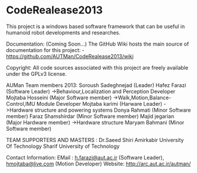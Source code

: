 CodeRealease2013
================

This project is a windows based software framework that can be useful in humanoid robot developments and researches.


Documentation: (Coming Soon...)
  The GitHub Wiki hosts the main source of documentation for this project:
    - https://github.com/AUTMan/CodeRealease2013/wiki 


Copyright:
  All code sources associated with this project are freely available under the
  GPLv3 license.

AUMan Team members 2013:
  Soroush Sadeghnejad (Leader)
  Hafez Farazi        (Software Leader)        ->Behaviour,Localization and Perception  Developer
  Mojtaba Hosseini    (Major Software member)  ->Walk,Motion,Balance-Control,IMU Module Developer
  Mojtaba karimi      (Harware Leader)         ->Hardware structure and powering systems
  Donya Rahmati       (Minor Software member)
  Faraz Shamshirdar   (Minor Software member)
  Majid jegarian      (Major Hardware member)  ->Hardware structure
  Maryam Bahmani      (Minor Software member)

TEAM SUPPORTERS AND MASTERS :
  Dr.Saeed Shiri
  Amirkabir University Of Technology
  Sharif University of Technology
 
 
Contact Information:
  EMail  :      h.farazi@aut.ac.ir (Software Leader), hmojtaba@live.com (Motion Developer)
  Website:      http://arc.aut.ac.ir/autman/
